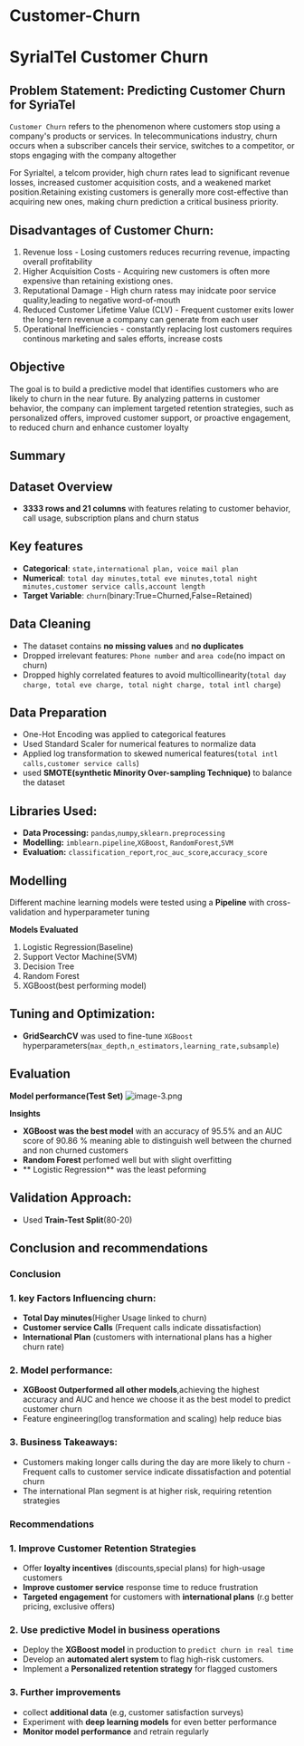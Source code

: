 # Customer-Churn
# SyrialTel Customer Churn

## Problem Statement: Predicting Customer Churn for SyriaTel
`Customer Churn` refers to the phenomenon where customers stop using a company's products or services. In telecommunications industry, churn occurs when a subscriber cancels their service, switches to a competitor, or stops engaging with the company altogether

For Syrialtel, a telcom provider, high churn rates lead to significant revenue losses, increased customer acquisition costs, and a weakened market position.Retaining existing customers is generally more cost-effective than acquiring new ones, making churn prediction a critical business priority.

## Disadvantages of Customer Churn:
1. Revenue loss - Losing customers reduces recurring revenue, impacting overall profitability
2. Higher Acquisition Costs - Acquiring new customers is often more expensive than retaining existiong ones.
3. Reputational Damage - High churn ratess may inidcate poor service quality,leading to negative word-of-mouth
4. Reduced Customer Lifetime Value (CLV) - Frequent customer exits lower the long-tern revenue a company can generate from each user
5. Operational Inefficiencies - constantly replacing lost customers requires continous marketing and sales efforts, increase costs

## Objective
The goal is to build a predictive model that identifies customers who are likely to churn in the near future. By analyzing patterns in customer behavior, the company can implement targeted retention strategies, such as personalized offers, improved customer support, or proactive engagement, to reduced churn and enhance customer loyalty

## Summary

## Dataset Overview
- **3333 rows and 21 columns** with features relating to customer behavior, call usage, subscription plans and churn status

## Key features
- **Categorical**: `state,international plan, voice mail plan`
- **Numerical**: `total day minutes,total eve minutes,total night minutes,customer service calls,account length`
- **Target Variable**: `churn`(binary:True=Churned,False=Retained)
## Data Cleaning
- The dataset contains **no missing values** and **no duplicates**
- Dropped irrelevant features: `Phone number` and `area code`(no impact on churn)
- Dropped highly correlated features to avoid multicollinearity(`total day charge, total eve charge, total night charge, total intl charge`)

## Data Preparation
- One-Hot Encoding was applied to categorical features
- Used Standard Scaler for numerical features to normalize data
- Applied log transformation to skewed numerical features(`total intl calls,customer service calls`)
- used **SMOTE(synthetic Minority Over-sampling Technique)** to balance the dataset

## Libraries Used:
- **Data Processing:** `pandas`,`numpy`,`sklearn.preprocessing`
- **Modelling:** `imblearn.pipeline`,`XGBoost`, `RandomForest`,`SVM`
- **Evaluation:** `classification_report`,`roc_auc_score`,`accuracy_score`

## Modelling
Different machine learning models were tested using a **Pipeline** with cross-validation and hyperparameter tuning

**Models Evaluated**
1. Logistic Regression(Baseline)
2. Support Vector Machine(SVM)
3. Decision Tree
4. Random Forest
5. XGBoost(best performing model)

## Tuning and Optimization:
- **GridSearchCV** was used to fine-tune `XGBoost` hyperparameters(`max_depth,n_estimators,learning_rate,subsample`)

## Evaluation
**Model performance(Test Set)**
![image-3.png](attachment:image-3.png)

**Insights**
- **XGBoost was the best model** with an accuracy of 95.5% and an AUC score of 90.86 % meaning able to distinguish well between the churned and non churned customers
- **Random Forest** perfomed well but with slight overfitting
- ** Logistic Regression** was the least peforming 

## Validation Approach:
- Used **Train-Test Split**(80-20)

## Conclusion and recommendations
### Conclusion
### 1. key Factors Influencing churn:
- **Total Day minutes**(Higher Usage linked to churn)
- **Customer service Calls** (Frequent calls indicate dissatisfaction)
- **International Plan** (customers with international plans has a higher churn rate)
### 2. Model performance:
- **XGBoost Outperformed all other models**,achieving the highest accuracy and AUC and hence we choose it as the best model to predict customer churn
- Feature engineering(log transformation and scaling) help reduce bias
### 3. Business Takeaways:
- Customers making longer calls during the day are more likely to churn
-Frequent calls to customer service indicate dissatisfaction and potential churn
- The international Plan segment is at higher risk, requiring retention strategies

###  Recommendations
### 1. Improve Customer Retention Strategies
- Offer **loyalty incentives** (discounts,special plans) for high-usage customers
- **Improve customer service** response time to reduce frustration
- **Targeted engagement** for customers with **international plans** (r.g better pricing, exclusive offers)

### 2. Use predictive Model in business operations
- Deploy the **XGBoost model** in production to `predict churn in real time`
- Develop an **automated alert system** to flag high-risk customers.
- Implement a **Personalized retention strategy** for flagged customers

### 3. Further improvements
- collect **additional data** (e.g, customer satisfaction surveys)
- Experiment with **deep learning models** for even better performance
- **Monitor model performance** and retrain regularly
